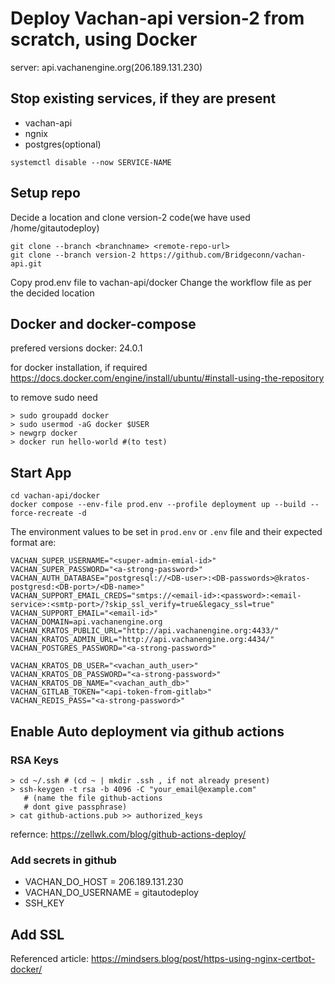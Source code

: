 # Deploy Vachan-api version-2 from scratch, using Docker

server: api.vachanengine.org(206.189.131.230)


## Stop existing services, if they are present
- vachan-api
- ngnix
- postgres(optional)
```
systemctl disable --now SERVICE-NAME
```

## Setup repo

Decide a location and clone version-2 code(we have used /home/gitautodeploy)

```
git clone --branch <branchname> <remote-repo-url>
git clone --branch version-2 https://github.com/Bridgeconn/vachan-api.git
```
Copy prod.env file to vachan-api/docker
Change the workflow file as per the decided location



## Docker and docker-compose

prefered versions
docker: 24.0.1

for docker installation, if required
https://docs.docker.com/engine/install/ubuntu/#install-using-the-repository

to remove sudo need
```
> sudo groupadd docker
> sudo usermod -aG docker $USER
> newgrp docker
> docker run hello-world #(to test)
```

## Start App

```
cd vachan-api/docker
docker compose --env-file prod.env --profile deployment up --build --force-recreate -d
```


The environment values to be set in `prod.env` or `.env`  file and their expected format are:
```
VACHAN_SUPER_USERNAME="<super-admin-emial-id>"
VACHAN_SUPER_PASSWORD="<a-strong-password>"
VACHAN_AUTH_DATABASE="postgresql://<DB-user>:<DB-passwords>@kratos-postgresd:<DB-port>/<DB-name>"
VACHAN_SUPPORT_EMAIL_CREDS="smtps://<email-id>:<password>:<email-service>:<smtp-port>/?skip_ssl_verify=true&legacy_ssl=true"
VACHAN_SUPPORT_EMAIL="<email-id>"
VACHAN_DOMAIN=api.vachanengine.org
VACHAN_KRATOS_PUBLIC_URL="http://api.vachanengine.org:4433/"
VACHAN_KRATOS_ADMIN_URL="http://api.vachanengine.org:4434/"
VACHAN_POSTGRES_PASSWORD="<a-strong-password>"

VACHAN_KRATOS_DB_USER="<vachan_auth_user>"
VACHAN_KRATOS_DB_PASSWORD="<a-strong-password>"
VACHAN_KRATOS_DB_NAME="<vachan_auth_db>"
VACHAN_GITLAB_TOKEN="<api-token-from-gitlab>"
VACHAN_REDIS_PASS="<a-strong-password>"

```

## Enable Auto deployment via github actions

### RSA Keys

```
> cd ~/.ssh # (cd ~ | mkdir .ssh , if not already present)
> ssh-keygen -t rsa -b 4096 -C "your_email@example.com"
   # (name the file github-actions
   # dont give passphrase)
> cat github-actions.pub >> authorized_keys
```
refernce: https://zellwk.com/blog/github-actions-deploy/

### Add secrets in github

* VACHAN_DO_HOST = 206.189.131.230
* VACHAN_DO_USERNAME = gitautodeploy
* SSH_KEY 


## Add SSL

Referenced article: https://mindsers.blog/post/https-using-nginx-certbot-docker/




